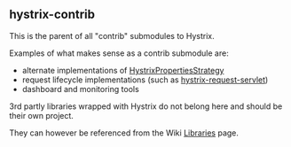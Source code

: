 ## hystrix-contrib

This is the parent of all "contrib" submodules to Hystrix. 

Examples of what makes sense as a contrib submodule are:

- alternate implementations of [HystrixPropertiesStrategy](http://netflix.github.com/Hystrix/javadoc/com/netflix/hystrix/strategy/properties/HystrixPropertiesStrategy.html)
- request lifecycle implementations (such as [hystrix-request-servlet](https://github.com/Netflix/Hystrix/tree/master/hystrix-contrib/hystrix-request-servlet))
- dashboard and monitoring tools

3rd partly libraries wrapped with Hystrix do not belong here and should be their own project.

They can however be referenced from the Wiki [Libraries](https://github.com/Netflix/Hystrix/wiki/Libraries) page.
